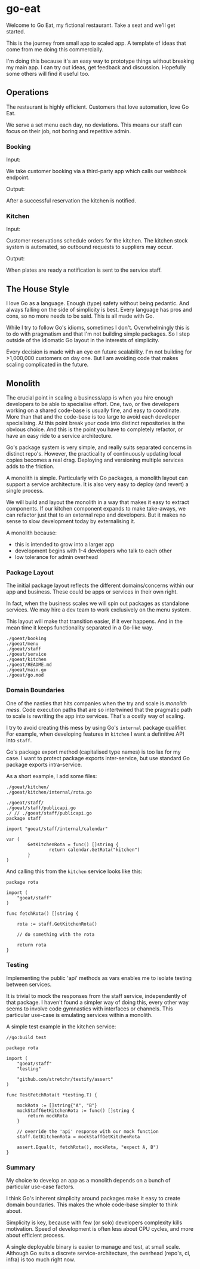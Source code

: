 # go-eat

Welcome to Go Eat, my fictional restaurant.
Take a seat and we'll get started.

This is the journey from small app to scaled app.
A template of ideas that come from me doing this commercially.

I'm doing this because it's an easy way to prototype things without breaking my main app.
I can try out ideas, get feedback and discussion.
Hopefully some others will find it useful too.

## Operations

The restaurant is highly efficient.
Customers that love automation, love Go Eat.

We serve a set menu each day, no deviations.
This means our staff can focus on their job, not boring and repetitive admin.

### Booking

Input:

We take customer booking via a third-party app which calls our webhook endpoint.

Output:

After a successful reservation the kitchen is notified.

### Kitchen

Input:

Customer reservations schedule orders for the kitchen.
The kitchen stock system is automated, so outbound requests to suppliers may occur.

Output: 

When plates are ready a notification is sent to the service staff.

## The House Style

I love Go as a language.
Enough (type) safety without being pedantic.
And always falling on the side of simplicity is best.
Every language has pros and cons, so no more needs to be said.
This is all made with Go.

While I try to follow Go's idioms, sometimes I don't.
Overwhelmingly this is to do with pragmatism and that I'm not building simple packages.
So I step outside of the idiomatic Go layout in the interests of simplicity.

Every decision is made with an eye on future scalability.
I'm not building for >1,000,000 customers on day one.
But I am avoiding code that makes scaling complicated in the future.

## Monolith

The crucial point in scaling a business/app is when you hire enough developers to be able to specialise effort.
One, two, or five developers working on a shared code-base is usually fine, and easy to coordinate.
More than that and the code-base is too large to avoid each developer specialising.
At this point break your code into distinct repositories is the obvious choice.
And this is the point you have to completely refactor, or have an easy ride to a service architecture.

Go's package system is very simple, and really suits separated concerns in distinct repo's.
However, the practicality of continuously updating local copies becomes a real drag.
Deploying and versioning multiple services adds to the friction.

A monolith is simple.
Particularly with Go packages, a monolith layout can support a service architecture.
It is also very easy to deploy (and revert) a single process.

We will build and layout the monolith in a way that makes it easy to extract components.
If our kitchen component expands to make take-aways, we can refactor just that to an external repo and developers.
But it makes no sense to slow development today by externalising it.

A monolith because:

- this is intended to grow into a larger app 
- development begins with 1-4 developers who talk to each other
- low tolerance for admin overhead


### Package Layout

The initial package layout reflects the different domains/concerns within our app and business.
These could be apps or services in their own right.

In fact, when the business scales we will spin out packages as standalone services.
We may hire a dev team to work exclusively on the menu system.

This layout will make that transition easier, if it ever happens.
And in the mean time it keeps functionality separated in a Go-like way.

```
./goeat/booking
./goeat/menu
./goeat/staff
./goeat/service
./goeat/kitchen
./goeat/README.md
./goeat/main.go
./goeat/go.mod
```

### Domain Boundaries

One of the nasties that hits companies when the try and scale is _monolith mess_.
Code execution paths that are so intertwined that the pragmatic path to scale is rewriting the app into services.
That's a costly way of scaling.

I try to avoid creating this mess by using Go's `internal` package qualifier.
For example, when developing features in `kitchen` I want a definitive API into `staff`.

Go's package export method (capitalised type names) is too lax for my case.
I want to protect package exports inter-service, but use standard Go package exports intra-service.

As a short example, I add some files:

```
./goeat/kitchen/
./goeat/kitchen/internal/rota.go

./goeat/staff/
./goeat/staff/publicapi.go
./ // ./goeat/staff/publicapi.go
package staff

import "goeat/staff/internal/calendar"

var (
        GetKitchenRota = func() []string {
                return calendar.GetRota("kitchen")
        }
)
```

And calling this from the `kitchen` service looks like this:

```
package rota

import (
	"goeat/staff"
)

func fetchRota() []string {

	rota := staff.GetKitchenRota()

	// do something with the rota

	return rota
}
```

### Testing

Implementing the public 'api' methods as vars enables me to isolate testing between services.

It is trivial to mock the responses from the staff service, independently of that package.
I haven't found a simpler way of doing this, every other way seems to involve code gymnastics with interfaces or channels.
This particular use-case is emulating services within a monolith.

A simple test example in the kitchen service:

``` 
//go:build test

package rota

import (
	"goeat/staff"
	"testing"

	"github.com/stretchr/testify/assert"
)

func TestFetchRota(t *testing.T) {

	mockRota := []string{"A", "B"}
	mockStaffGetKitchenRota := func() []string {
		return mockRota
	}

	// override the 'api' response with our mock function
	staff.GetKitchenRota = mockStaffGetKitchenRota

	assert.Equal(t, fetchRota(), mockRota, "expect A, B")
}
```

### Summary

My choice to develop an app as a monolith depends on a bunch of particular use-case factors.

I think Go's inherent simplicity around packages make it easy to create domain boundaries. 
This makes the whole code-base simpler to think about.

Simplicity is key, because with few (or solo) developers complexity kills motivation.
Speed of development is often less about CPU cycles, and more about efficient process.

A single deployable binary is easier to manage and test, at small scale.
Although Go suits a discrete service-architecture, the overhead (repo's, ci, infra) is too much right now.

